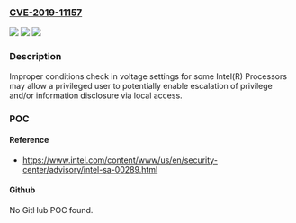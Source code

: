 ### [CVE-2019-11157](https://cve.mitre.org/cgi-bin/cvename.cgi?name=CVE-2019-11157)
![](https://img.shields.io/static/v1?label=Product&message=Intel(R)%20Processors&color=blue)
![](https://img.shields.io/static/v1?label=Version&message=n%2Fa&color=blue)
![](https://img.shields.io/static/v1?label=Vulnerability&message=Escalation%20of%20Privilege%2C%20Information%20Disclosure&color=brighgreen)

### Description

Improper conditions check in voltage settings for some Intel(R) Processors may allow a privileged user to potentially enable escalation of privilege and/or information disclosure via local access.

### POC

#### Reference
- https://www.intel.com/content/www/us/en/security-center/advisory/intel-sa-00289.html

#### Github
No GitHub POC found.

